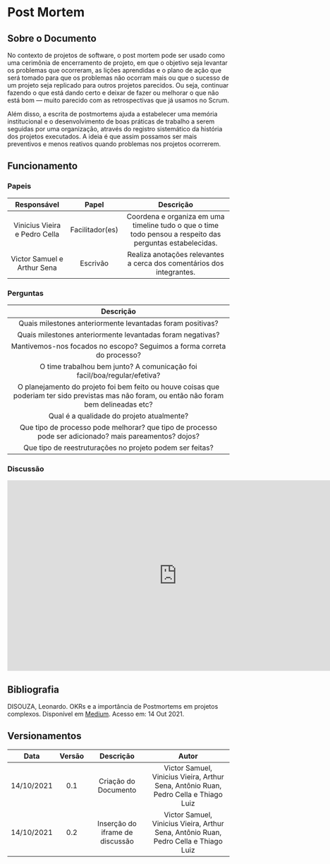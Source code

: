 # Post Mortem

## Sobre o Documento

No contexto de projetos de software, o post mortem pode ser usado como uma cerimônia de encerramento de projeto, em que o objetivo seja levantar os problemas que ocorreram, as lições aprendidas e o plano de ação que será tomado para que os problemas não ocorram mais ou que o sucesso de um projeto seja replicado para outros projetos parecidos. Ou seja, continuar fazendo o que está dando certo e deixar de fazer ou melhorar o que não está bom — muito parecido com as retrospectivas que já usamos no Scrum.

Além disso, a escrita de postmortems ajuda a estabelecer uma memória institucional e o desenvolvimento de boas práticas de trabalho a serem seguidas por uma organização, através do registro sistemático da história dos projetos executados. A ideia é que assim possamos ser mais preventivos e menos reativos quando problemas nos projetos ocorrerem.

## Funcionamento 
### Papeis 

|    Responsável    |  Papel  |  Descrição  |
| :---------------: |  :----: | :-----: |
|  Vinicius Vieira e Pedro Cella |  Facilitador(es) | Coordena e organiza em uma timeline tudo o que o time todo pensou a respeito das perguntas estabelecidas. |
| Victor Samuel e Arthur Sena | Escrivão | Realiza anotações relevantes a cerca dos comentários dos integrantes. |

### Perguntas

| Descrição | 
|  :----: |
|   Quais milestones anteriormente levantadas foram positivas? |
|   Quais milestones anteriormente levantadas foram negativas? |
|   Mantivemos-nos focados no escopo? Seguimos a forma correta do processo? |
|   O time trabalhou bem junto? A comunicação foi facil/boa/regular/efetiva? |
|   O planejamento do projeto foi bem feito ou houve coisas que poderiam ter sido previstas mas não foram, ou então não foram bem delineadas etc? |
|   Qual é a qualidade do projeto atualmente? |
|   Que tipo de processo pode melhorar? que tipo de processo pode ser adicionado? mais pareamentos? dojos? |
|   Que tipo de reestruturações no projeto podem ser feitas? |

### Discussão

<iframe width="768" height="432" src="https://miro.com/app/live-embed/o9J_lqIpQR4=/?moveToViewport=-1422,-845,4123,2149" frameBorder="0" scrolling="no" allowFullScreen></iframe>

## Bibliografia 
DISOUZA, Leonardo. OKRs e a importância de Postmortems em projetos complexos. Disponível em [Medium](https://medium.com/@leonardodisouza_59333/okrs-e-a-import%C3%A2ncia-de-postmortems-em-projetos-complexos-f7aa82229351). Acesso em: 14 Out 2021.


## Versionamentos

|    Data    | Versão |      Descrição       |      Autor      |
| :--------: | :----: | :------------------: | :-------------: |
| 14/10/2021 |  0.1   | Criação do Documento | Victor Samuel, Vinicius Vieira, Arthur Sena, Antônio Ruan, Pedro Cella e Thiago Luiz |
| 14/10/2021 |  0.2   | Inserção do iframe de discussão | Victor Samuel, Vinicius Vieira, Arthur Sena, Antônio Ruan, Pedro Cella e Thiago Luiz |
